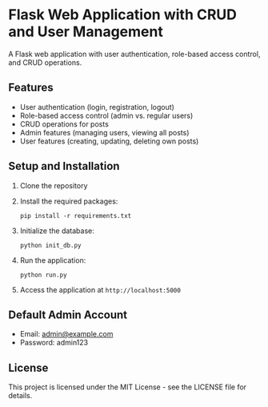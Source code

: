 # Flask Web Application with CRUD and User Management

A Flask web application with user authentication, role-based access control, and CRUD operations.

## Features

- User authentication (login, registration, logout)
- Role-based access control (admin vs. regular users)
- CRUD operations for posts
- Admin features (managing users, viewing all posts)
- User features (creating, updating, deleting own posts)

## Setup and Installation

1. Clone the repository
2. Install the required packages:
   ```
   pip install -r requirements.txt
   ```
3. Initialize the database:
   ```
   python init_db.py
   ```
4. Run the application:
   ```
   python run.py
   ```

5. Access the application at `http://localhost:5000`

## Default Admin Account

- Email: admin@example.com
- Password: admin123

## License

This project is licensed under the MIT License - see the LICENSE file for details. 